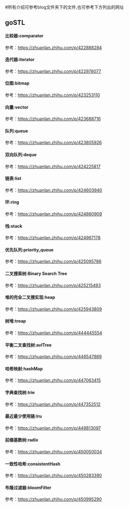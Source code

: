 #所有介绍可参考blog文件夹下的文件,也可参考下方列出的网址

## goSTL
#### 比较器:comparator
参考：https://zhuanlan.zhihu.com/p/422888284

#### 迭代器:iterator
参考：https://zhuanlan.zhihu.com/p/422978077

#### 位图:bitmap
参考：https://zhuanlan.zhihu.com/p/423253110

#### 向量:vector
参考：https://zhuanlan.zhihu.com/p/423688716

#### 队列:queue
参考：https://zhuanlan.zhihu.com/p/423805926

#### 双向队列:deque
参考：https://zhuanlan.zhihu.com/p/424225817

#### 链表:list
参考：https://zhuanlan.zhihu.com/p/424603940

#### 环:ring
参考：https://zhuanlan.zhihu.com/p/424860909

#### 栈:stack
参考：https://zhuanlan.zhihu.com/p/424967178

#### 优先队列:priority_queue
参考：https://zhuanlan.zhihu.com/p/425095786

#### 二叉搜索树:Binary Search Tree
参考：https://zhuanlan.zhihu.com/p/425215493

#### 堆的完全二叉搜实现:heap
参考：https://zhuanlan.zhihu.com/p/425943809

#### 树堆:treap
参考：https://zhuanlan.zhihu.com/p/444445554

#### 平衡二叉查找树:avlTree
参考：https://zhuanlan.zhihu.com/p/446547869

#### 哈希映射:hashMap
参考：https://zhuanlan.zhihu.com/p/447063415

#### 字典查找树:trie
参考：https://zhuanlan.zhihu.com/p/447352512

#### 最近最少使用链:lru
参考：https://zhuanlan.zhihu.com/p/449813097

#### 前缀基数树:radix
参考：https://zhuanlan.zhihu.com/p/450050034

#### 一致性哈希:consistentHash
参考：https://zhuanlan.zhihu.com/p/450283390

#### 布隆过滤器:bloomFilter
参考：https://zhuanlan.zhihu.com/p/450995290

